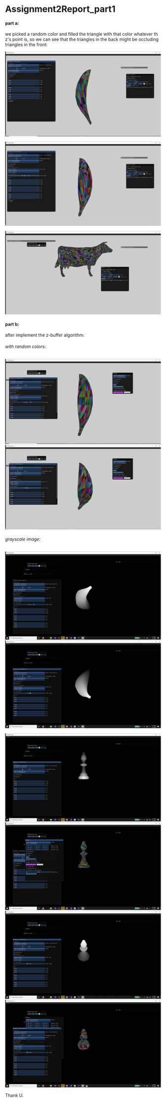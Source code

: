 # Assignment2Report_part1

#### part a:
we picked a random color and filled the triangle with that color whatever th z's point is,
so we can see that the triangles in the back might be occluding triangles in the front:

![part_a](https://github.com/HaifaGraphicsCourses/computergraphics2021-fidaa/blob/master/bananawithcolors(1).png)

![anotherimgofpart_a](https://github.com/HaifaGraphicsCourses/computergraphics2021-fidaa/blob/master/bananaafterrotate2(1).png)

![cowcolors](https://github.com/HaifaGraphicsCourses/computergraphics2021-fidaa/blob/master/coloredcow(1).png)
#### part b:
after implement the z-buffer algorithm:

###### with random colors:
![colorwithz1](https://github.com/HaifaGraphicsCourses/computergraphics2021-fidaa/blob/master/coloracctoz2(1).png)
![colorwithz2](https://github.com/HaifaGraphicsCourses/computergraphics2021-fidaa/blob/master/coloracctoZ(1).png)

###### grayscale image:

![gray1](https://github.com/HaifaGraphicsCourses/computergraphics2021-fidaa/blob/master/gray1(1).png)
![gray2](https://github.com/HaifaGraphicsCourses/computergraphics2021-fidaa/blob/master/gray2(1).png)


![gray_bishop](https://github.com/HaifaGraphicsCourses/computergraphics2021-fidaa/blob/master/grybishop.png)
![randombishop](https://github.com/HaifaGraphicsCourses/computergraphics2021-fidaa/blob/master/randombishop.png)
![rotate_graybishop](https://github.com/HaifaGraphicsCourses/computergraphics2021-fidaa/blob/master/bishop_afterrotate.png)
![randombishop_afterrotate](https://github.com/HaifaGraphicsCourses/computergraphics2021-fidaa/blob/master/randombishop_afterrotate.png)


Thank U.